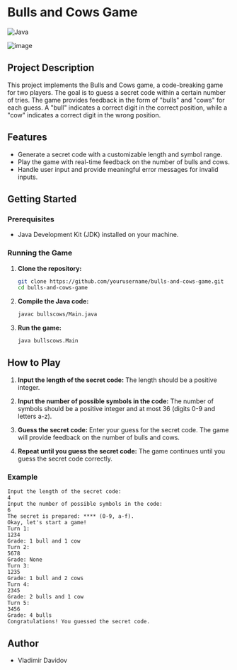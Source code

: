 # Bulls and Cows Game

![Java](https://img.shields.io/badge/Java-ED8B00?style=for-the-badge&logo=java&logoColor=white)

![image](https://github.com/user-attachments/assets/5493bc31-9bf4-4ed1-a5b4-fa5e540838f4)


## Project Description

This project implements the Bulls and Cows game, a code-breaking game for two players. The goal is to guess a secret code within a certain number of tries. The game provides feedback in the form of "bulls" and "cows" for each guess. A "bull" indicates a correct digit in the correct position, while a "cow" indicates a correct digit in the wrong position.

## Features

- Generate a secret code with a customizable length and symbol range.
- Play the game with real-time feedback on the number of bulls and cows.
- Handle user input and provide meaningful error messages for invalid inputs.

## Getting Started

### Prerequisites

- Java Development Kit (JDK) installed on your machine.

### Running the Game

1. **Clone the repository:**
   ```bash
   git clone https://github.com/yourusername/bulls-and-cows-game.git
   cd bulls-and-cows-game
   ```

2. **Compile the Java code:**
   ```bash
   javac bullscows/Main.java
   ```

3. **Run the game:**
   ```bash
   java bullscows.Main
   ```

## How to Play

1. **Input the length of the secret code:**
   The length should be a positive integer.

2. **Input the number of possible symbols in the code:**
   The number of symbols should be a positive integer and at most 36 (digits 0-9 and letters a-z).

3. **Guess the secret code:**
   Enter your guess for the secret code. The game will provide feedback on the number of bulls and cows.

4. **Repeat until you guess the secret code:**
   The game continues until you guess the secret code correctly.

### Example

```plaintext
Input the length of the secret code:
4
Input the number of possible symbols in the code:
6
The secret is prepared: **** (0-9, a-f).
Okay, let's start a game!
Turn 1:
1234
Grade: 1 bull and 1 cow
Turn 2:
5678
Grade: None
Turn 3:
1235
Grade: 1 bull and 2 cows
Turn 4:
2345
Grade: 2 bulls and 1 cow
Turn 5:
3456
Grade: 4 bulls
Congratulations! You guessed the secret code.
```

## Author

- Vladimir Davidov
